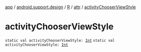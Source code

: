 [app](../../../index.md) / [android.support.design](../../index.md) / [R](../index.md) / [attr](index.md) / [activityChooserViewStyle](./activity-chooser-view-style.md)

# activityChooserViewStyle

`static val activityChooserViewStyle: `[`Int`](https://kotlinlang.org/api/latest/jvm/stdlib/kotlin/-int/index.html)
`static val activityChooserViewStyle: `[`Int`](https://kotlinlang.org/api/latest/jvm/stdlib/kotlin/-int/index.html)